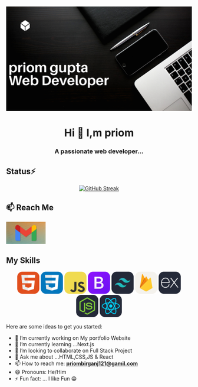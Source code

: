 <!-- banner -->
<img src='./Home.png' alt='banner'></img>
<!-- about me -->
<h1 align="center" >Hi 👋 I,m priom </h1>
<h3 align="center" >A passionate web developer...</h3>

<h2  align="left" >Status⚡</h2>
<div align='center'>
<a href="https://git.io/streak-stats"><img src="https://github-readme-streak-stats.herokuapp.com?user=priom121&theme=vue-dark" alt="GitHub Streak" /></a>
</div>
<!-- [![GitHub Streak](https://github-readme-streak-stats.herokuapp.com?user=priom121&theme=vue-dark)](https://git.io/streak-stats) -->



<!-- Reach Me Out -->
<h2  align="left" >📫 Reach Me</h2>
<p><img height="60" src='./images//Gmail.jpg'></img> </p>

<!-- my skills -->
<h2  align="left" >My Skills</h2>
<p align="center">
<img height="60" src="./images/HTML.svg"/>
<img height="60" src="./images/CSS.svg"/>
<img height="60" src="./images/JavaScript.svg"/>
<img height="60" src="./images/Bootstrap.svg"/>
<img height="60" src="./images/tailwind.svg"/>
<img height="60" src="./images/Firebase-Light.svg"/>
<img height="60" src="./images/ExpressJS-Dark.svg"/>
<img height="60" src="./images/NodeJS-Dark.svg"/>
<img height="60" src="./images/React-Dark.svg"/>
</p>




Here are some ideas to get you started:

- 🔭 I’m currently working on My portfolio Website
- 🌱 I’m currently learning ...Next.js
- 👯 I’m looking to collaborate on Full Stack Project
- 💬 Ask me about ...HTML,CSS,JS & React
- 📫 How to reach me: **priombirganj121@gamil.com**
- 😄 Pronouns: He/Him
- ⚡ Fun fact: ... I like Fun 😁


